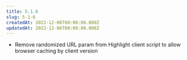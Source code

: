 ```yaml
---
title: 5.1.6
slug: 5-1-6
createdAt: 2022-12-06T00:00:00.000Z
updatedAt: 2022-12-06T00:00:00.000Z
---
```


- Remove randomized URL param from Highlight client script to allow browser caching by client version
